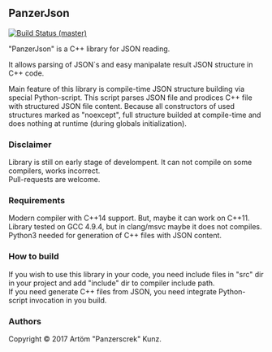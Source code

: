 ## PanzerJson
[![Build Status (master)](https://travis-ci.org/Panzerschrek/PanzerJson.svg?branch=master)](https://travis-ci.org/Panzerschrek/PanzerJson)

"PanzerJson" is a C++ library for JSON reading.

It allows parsing of JSON`s and easy manipalate result JSON structure in C++ code.

Main feature of this library is compile-time JSON structure building via special Python-script.
This script parses JSON file and prodices C++ file with structured JSON file content.
Because all constructors of used structures marked as "noexcept", full structure builded at compile-time and does nothing at runtime (during globals initialization).

### Disclaimer
Library is still on early stage of develompent. It can not compile on some compilers, works incorrect.  
Pull-requests are welcome.

### Requirements
Modern compiler with C++14 support. But, maybe it can work on C++11.
Library tested on GCC 4.9.4, but in clang/msvc maybe it does not compiles.  
Python3 needed for generation of C++ files with JSON content.

### How to build
If you wish to use this library in your code, you need include files in "src" dir in your project and add "include" dir to compiler include path.  
If you need generate C++ files from JSON, you need integrate Python-script invocation in you build.

### Authors
Copyright © 2017 Artöm "Panzerscrek" Kunz.

